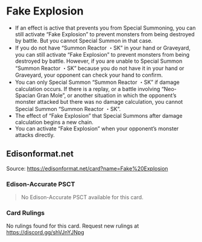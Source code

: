 # Fake Explosion

*   If an effect is active that prevents you from Special Summoning, you can still activate “Fake Explosion” to prevent monsters from being destroyed by battle. But you cannot Special Summon in that case.
*   If you do not have “Summon Reactor ・SK” in your hand or Graveyard, you can still activate “Fake Explosion” to prevent monsters from being destroyed by battle. However, if you are unable to Special Summon “Summon Reactor ・SK” because you do not have it in your hand or Graveyard, your opponent can check your hand to confirm.
*   You can only Special Summon “Summon Reactor ・SK” if damage calculation occurs. If there is a replay, or a battle involving “Neo-Spacian Gran Mole”, or another situation in which the opponent’s monster attacked but there was no damage calculation, you cannot Special Summon “Summon Reactor ・SK”.
*   The effect of “Fake Explosion” that Special Summons after damage calculation begins a new chain.
*   You can activate “Fake Explosion” when your opponent’s monster attacks directly.

## Edisonformat.net

Source: https://edisonformat.net/card?name=Fake%20Explosion

### Edison-Accurate PSCT

> No Edison-Accurate PSCT available for this card.

### Card Rulings

No rulings found for this card. Request new rulings at https://discord.gg/shVJnYJNpg
            